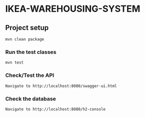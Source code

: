 # IKEA-WAREHOUSING-SYSTEM

## Project setup
```
mvn clean package
```
### Run the test classes
```
mvn test
```
### Check/Test the API
```
Navigate to http://localhost:8080/swagger-ui.html
```
### Check the database
```
Navigate to http://localhost:8080/h2-console
```
